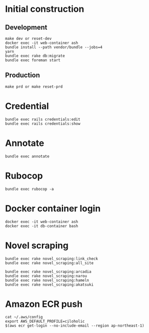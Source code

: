 # Initial construction

## Development

```
make dev or reset-dev
docker exec -it web-container ash
bundle install --path vendor/bundle --jobs=4
yarn
bundle exec rake db:migrate
bundle exec foreman start
```

## Production

```
make prd or make reset-prd
```

# Credential

```
bundle exec rails credentials:edit
bundle exec rails credentials:show
```

# Annotate

```
bundle exec annotate
```

# Rubocop

```
bundle exec rubocop -a
```

# Docker container login

```
docker exec -it web-container ash
docker exec -it db-container bash
```

# Novel scraping

```
bundle exec rake novel_scraping:link_check
bundle exec rake novel_scraping:all_site
```

```
bundle exec rake novel_scraping:arcadia
bundle exec rake novel_scraping:narou
bundle exec rake novel_scraping:hameln
bundle exec rake novel_scraping:akatsuki
```

# Amazon ECR push

```
cat ~/.aws/config
export AWS_DEFAULT_PROFILE=ciloholic
$(aws ecr get-login --no-include-email --region ap-northeast-1)
```
